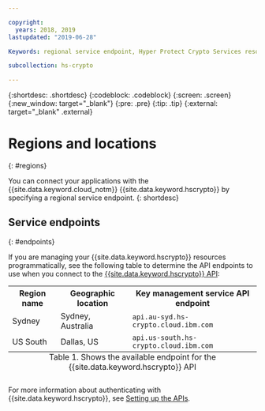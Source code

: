 ```yaml
---

copyright:
  years: 2018, 2019
lastupdated: "2019-06-28"

Keywords: regional service endpoint, Hyper Protect Crypto Services resources, API endpoints

subcollection: hs-crypto

---
```


{:shortdesc: .shortdesc}
{:codeblock: .codeblock}
{:screen: .screen}
{:new_window: target="_blank"}
{:pre: .pre}
{:tip: .tip}
{:external: target="_blank" .external}

# Regions and locations
{: #regions}

You can connect your applications with the {{site.data.keyword.cloud_notm}} {{site.data.keyword.hscrypto}} by specifying a regional service endpoint.
{: shortdesc}

<!-- ## Available regions
{: #available-regions}

{{site.data.keyword.hscrypto}} is available in the following regions and locations: -->


## Service endpoints
{: #endpoints}

If you are managing your {{site.data.keyword.hscrypto}} resources programmatically, see the following table to determine the API endpoints to use when you connect to the [{{site.data.keyword.hscrypto}} API](https://{DomainName}/apidocs/hs-crypto):

<table>
    <tr>
        <th>Region name</th>
        <th>Geographic location</th>
        <th>Key management service API endpoint</th>
<!--        <th>GREP11 service API endpoint</th>
    </tr> -->
  <!--
    <tr>
        <td>Germany</td>
        <td>Frankfurt, Germany</td>
        <td>
            <code></code>
        </td>
    </tr>
    -->
    <tr>
        <td>Sydney</td>
        <td>Sydney, Australia</td>
        <td>
            <code>api.au-syd.hs-crypto.cloud.ibm.com</code>
        </td>
<!--        <td>
            <code>ep11.au-syd.hs-crypto.cloud.ibm.com</code>
        </td> -->
    </tr>
    <!--
    <tr>
        <td>United Kingdom</td>
        <td>London, England</td>
        <td>
            <code></code>
        </td>
    </tr>
    <tr>
        <td>US East</td>
        <td>Washington D.C., US</td>
        <td>
            <code></code>
        </td>
    </tr> -->
    <tr>
        <td>US South</td>
        <td>Dallas, US</td>
        <td>
            <code>api.us-south.hs-crypto.cloud.ibm.com</code>
        </td>
<!--        <td>
            <code>ep11.us-south.hs-crypto.cloud.ibm.com</code>
        </td> -->
    </tr>
    <caption style="caption-side:bottom;">Table 1. Shows the available endpoint for the {{site.data.keyword.hscrypto}} API</caption>
</table>

For more information about authenticating with {{site.data.keyword.hscrypto}}, see [Setting up the APIs](/docs/services/hs-crypto?topic=hs-crypto-set-up-api).
